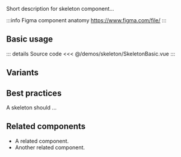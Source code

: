 Short description for skeleton component...

:::info Figma component anatomy
https://www.figma.com/file/
:::

## Basic usage

<skeletonBasic />

::: details Source code
<<< @/demos/skeleton/SkeletonBasic.vue
:::

## Variants

<skeletonVariants />

## Best practices

A skeleton should ...

## Related components

- A related component.
- Another related component.
